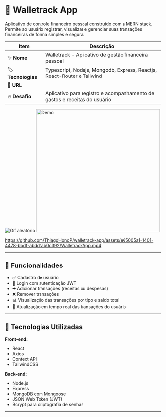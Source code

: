# 💸 Walletrack App

<p> Aplicativo de controle financeiro pessoal construído com a MERN stack.  Permite ao usuário registrar, visualizar e gerenciar suas transações financeiras de forma simples e segura. </p>

| Item         | Descrição                                                                 |
|--------------|---------------------------------------------------------------------------|
| ✨ **Nome**       | Walletrack - Aplicativo de gestão financeira pessoal               |
| 🏷️ **Tecnologias** | Typescript, Nodejs, Mongodb, Express, Reactjs, React-Router e Tailwind                 |
| 🚀 **URL**        |                         |
| 🔥 **Desafio**    | Aplicativo para registro e acompanhamento de gastos e receitas do usuário |


![Gif aleatório](https://i.imgur.com/OLekPJQ.gif)
<img src="https://i.imgur.com/OLekPJQ.gif" alt="Demo" width="400" />



https://github.com/ThiagoHonoP/walletrack-app/assets/e65005a1-1401-4478-bbdf-abdd1ab0c392/WalletrackApp.mp4


---

## 🚀 Funcionalidades

- ✅ Cadastro de usuário
- 🔐 Login com autenticação JWT
- ➕ Adicionar transações (receitas ou despesas)
- ❌ Remover transações
- 📊 Visualização das transações por tipo e saldo total
- 🔄 Atualização em tempo real das transações do usuário

---

## 🧱 Tecnologias Utilizadas

**Front-end:**
- React
- Axios
- Context API
- TailwindCSS

**Back-end:**
- Node.js
- Express
- MongoDB com Mongoose
- JSON Web Token (JWT)
- Bcrypt para criptografia de senhas

---
